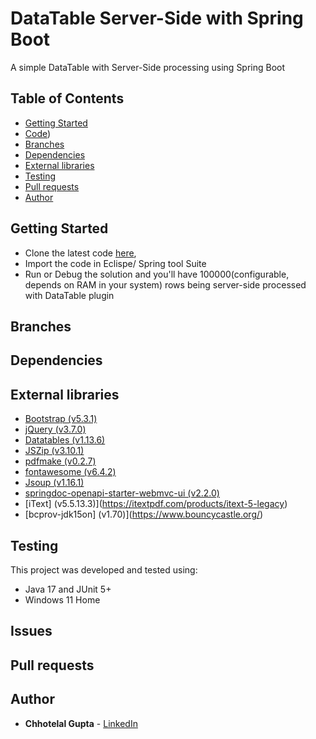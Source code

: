 # DataTable Server-Side with Spring Boot

A simple DataTable with Server-Side processing using Spring Boot

## Table of Contents

* [Getting Started](#getting-started)
* [Code](https://github.com/guptachhotelal/DTGrid))
* [Branches](#branches)
* [Dependencies](#dependencies)
* [External libraries](#external-libraries)
* [Testing](#testing)
* [Pull requests](#pull-requests)
* [Author](#author)

## Getting Started

* Clone the latest code [here](https://github.com/guptachhotelal/DTGrid),
* Import the code in Eclispe/ Spring tool Suite
* Run or Debug the solution and you'll have 100000(configurable, depends on RAM in your system) rows being server-side processed with DataTable plugin

## Branches

## Dependencies

## External libraries

* [Bootstrap (v5.3.1)](https://getbootstrap.com/)
* [jQuery (v3.7.0)](https://jquery.com/)
* [Datatables (v1.13.6)](https://datatables.net/)
* [JSZip (v3.10.1)](https://stuk.github.io/jszip/)
* [pdfmake (v0.2.7)](pdfmake.org)
* [fontawesome (v6.4.2)](https://fontawesome.com)
* [Jsoup (v1.16.1)](https://jsoup.org/)
* [springdoc-openapi-starter-webmvc-ui (v2.2.0)](https://springdoc.org/)
* [iText] (v5.5.13.3)](https://itextpdf.com/products/itext-5-legacy)
* [bcprov-jdk15on] (v1.70)](https://www.bouncycastle.org/)


## Testing

This project was developed and tested using:

* Java 17 and JUnit 5+
* Windows 11 Home

## Issues

## Pull requests

## Author

* **Chhotelal Gupta** - [LinkedIn](https://www.linkedin.com/in/guptachhotelal)
